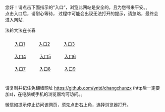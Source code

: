 您好！请点击下面指示的“入口”，浏览此网站是安全的，且为您带来平安。。 <br/>
点击入口后，请耐心等待， 过程中可能会出现无法打开的提示，请忽略，最终会进入网站. </br>

法轮大法在长春<br/>
<div style="padding:10px"><a style="margin:20px" target="_blank" href="https://dxe0q9aikiqbv.cloudfront.net/2Qpsp?ejagad" id="ccLink1" rel="nofollow">入口1</a> <a target="_blank" style="margin:20px" href="https://d3707k0x6pdw7i.cloudfront.net/2Qpsp?uyqcgvw" id="ccLink2" rel="nofollow">入口2</a> <a style="margin:20px" target="_blank" href="https://d1aqkqagj5fjs8.cloudfront.net/2Qpsp?wwgcvekz" id="ccLink3" rel="nofollow">入口3</a></div>

<div style="padding:10px" ><a style="margin:20px" target="_blank" href="https://dxe0q9aikiqbv.cloudfront.net/2Qpsp?ejagad" id="ccLink4" rel="nofollow">入口4</a> <a style="margin:20px" href="https://d3707k0x6pdw7i.cloudfront.net/2Qpsp?uyqcgvw" target="_blank" id="ccLink5" rel="nofollow">入口5</a> <a style="margin:20px" href="https://d1aqkqagj5fjs8.cloudfront.net/2Qpsp?wwgcvekz" target="_blank" id="ccLink6" rel="nofollow">入口6</a></div>

<div style="padding:10px"><a style="margin:20px" target="_blank" href="https://dxe0q9aikiqbv.cloudfront.net/2Qpsp?ejagad" id="ccLink7" rel="nofollow">入口7</a> <a style="margin:20px" href="https://d3707k0x6pdw7i.cloudfront.net/2Qpsp?uyqcgvw" target="_blank" id="ccLink8" rel="nofollow">入口8</a> <a style="margin:20px" target="_blank" href="https://d1aqkqagj5fjs8.cloudfront.net/2Qpsp?wwgcvekz" id="ccLink9" rel="nofollow">入口9</a></div>

<br/>



请复制并记住免翻墙网址 https://github.com/yntd/changchunzx (http后一定要加s)，在电脑或手机的浏览器均可访问。。<br/>

微信如提示停止访问该网页，须先点击右上角，选择浏览器打开。
